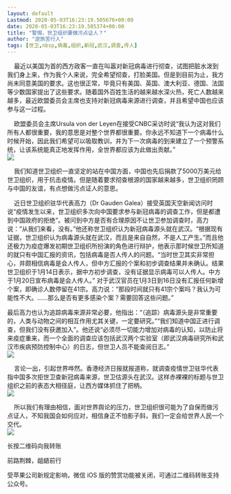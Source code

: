 ```yaml
---
layout: default
Lastmod: 2020-05-03T16:23:19.505676+00:00
date: 2020-05-03T16:23:19.505374+00:00
title: "警惕，世卫组织要做污点证人？"
author: "逆旅苦行人"
tags: [世卫,nbsp,病毒,组织,新冠,武汉,调查,传人]
---
```


    最近以美国为首的西方政客一直在叫嚣对新冠病毒进行彻查，试图把脏水泼到我们身上来，作为我个人来说，完全希望彻查，打脸美国。但是到目前为止，我方尚未同意美国的要求。这也很正常，毕竟只有美国、英国、澳大利亚、德国、法国等少数国家提出了这些要求。随着国外百姓生活的越来越水深火热，死亡人数越来越多，最近欧盟委员会主席也支持对新冠病毒来源进行调查，并且希望中国也应该参与这一过程。

    欧盟委员会主席Ursula von der Leyen在接受CNBC采访时说“我认为这对我们所有人都很重要，我的意思是对整个世界都很重要。你永远不知道下一个病毒什么时候开始，因此我们希望可以吸取教训，并为下一次病毒的到来建立了一个预警系统，让该系统能真正地发挥作用，全世界都应该为此做出贡献。”  
![](https://images.weserv.nl/?url=https%3A//mmbiz.qpic.cn/mmbiz_jpg/OrkicyyeOA0SvGkSuo6uChztpnOXgrc96PUQx1fJDRqCl1gF76UiaOaO5zU3nTVTYYVKcPKdDt68a70BTJRlsuibQ/640%3Fwx_fmt%3Djpeg)  

    我们知道世卫组织一直坚定的站在中国方面，中国也先后捐款了5000万美元给世卫组织，用于抗击疫情。但是随着要求彻查根源的国家越来越多，世卫组织罔顾与中国的友谊，有点想做污点证人的意思。

    近日世卫组织驻华代表高力（Dr Gauden Galea）接受英国天空新闻访问时说“疫情发生以来，世卫组织多次向中国要求参与新冠病毒的调查工作，但是都遭到中国政府的拒绝”。被问到中方是否有合理原因不让世卫参加调查时，高力说：“从我们来看，没有。”他还称世卫组织认为新冠病毒源头就在武汉。“根据现有证据，世卫组织认为病毒源头就在武汉，而且是来自自然，不是人工产生。”而且他还极力为疫症爆发初期世卫组织所扮演的角色进行辩护，他表示那时候世卫所知道的就只有中国汇报的资讯，包括病毒是否人传人的问题。“当时世卫其实非常担心，并颇相信病毒是会人传人，但中方汇报的个案和初步调查结果并未确认。结果世卫组织于1月14日表示，据中方初步调查，没有证据显示病毒可以人传人。中方于1月20日宣布病毒是会人传人。” 对于武汉官员在1月3日到16日没有汇报任何新增个案，即确诊人数停留在41宗。高力说：“那段时间就只有41宗个案吗？我认为可能性不大。……那么是否有更多感染个案？需要回答这些问题。”

最后高力也认为追踪病毒来源非常必要，他指出：“（追踪）病毒源头是非常重要的，人类与动物之间的相互作用尤其关键，一定要研究。”“我们知道中国正进行调查，但我们没有获邀加入”。他还说“必须尽一切能力增加对病毒的认知，以防止将来疫症重来，而一个全面的调查应该包括武汉两个实验室（即武汉病毒研究所和武汉市疾病预防控制中心）的日志，但世卫人员不能查阅日志。”  
![](https://images.weserv.nl/?url=https%3A//mmbiz.qpic.cn/mmbiz_jpg/OrkicyyeOA0SvGkSuo6uChztpnOXgrc96eAmwmxr5FdsrialpVDzEv3FjwLeavUs5zhIiaOrDNTwdqicyDAGHORcZA/640%3Fwx_fmt%3Djpeg)  

    言论一出，引起世界哗然。香港经济日报就报道称，就调查疫情世卫驻华代表指中国多次拒世卫查新冠病毒来源，世卫估源头在武汉。这样赤裸裸的标题与世卫组织之前的表态大相径庭，让西方媒体抓住了把柄。  
![](https://images.weserv.nl/?url=https%3A//mmbiz.qpic.cn/mmbiz_jpg/OrkicyyeOA0SvGkSuo6uChztpnOXgrc965ZauDHrBCMmUnRYUoX4g6icLTLQFWuibiaOIYLicUiaJcOibrp7zMWhwyKYQ/640%3Fwx_fmt%3Djpeg)  

    所以我们有理由相信，面对世界舆论的压力，世卫组织很可能为了自保而做污点证人，不知我国会如何应对，相信身正不怕影子斜，我们一定会给世界人民一个交代。  
![](https://images.weserv.nl/?url=https%3A//mmbiz.qpic.cn/mmbiz_jpg/OrkicyyeOA0SvGkSuo6uChztpnOXgrc96EhXH3IMddJnmuq4SzL1MKo49G0U1ia2ic9h2ysZvHkAONNib8A35d3STQ/640%3Fwx_fmt%3Djpeg)  

长按二维码向我转账

前路荆棘，龃龉前行

受苹果公司新规定影响，微信 iOS 版的赞赏功能被关闭，可通过二维码转账支持公众号。


